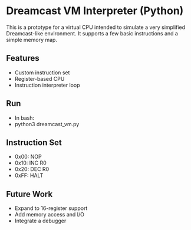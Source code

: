 # Dreamcast VM Interpreter (Python)

This is a prototype for a virtual CPU intended to simulate a very simplified Dreamcast-like environment. It supports a few basic instructions and a simple memory map.

## Features

- Custom instruction set
- Register-based CPU
- Instruction interpreter loop

## Run
- In bash:
- python3 dreamcast_vm.py

## Instruction Set

- 0x00: NOP
- 0x10: INC R0
- 0x20: DEC R0
- 0xFF: HALT

## Future Work

- Expand to 16-register support
- Add memory access and I/O
- Integrate a debugger
